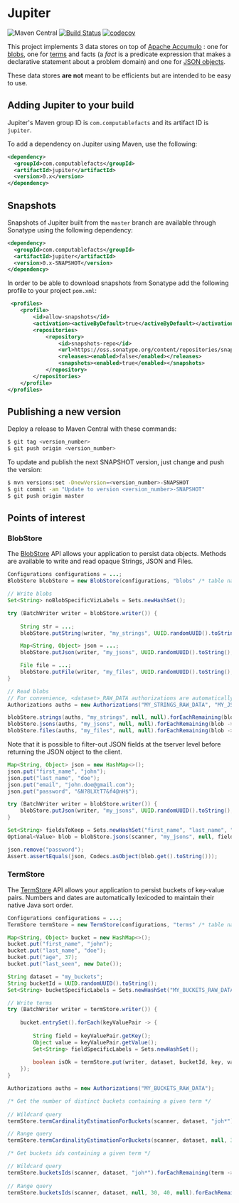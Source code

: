 # Jupiter

![Maven Central](https://img.shields.io/maven-central/v/com.computablefacts/jupiter)
[![Build Status](https://travis-ci.com/computablefacts/jupiter.svg?branch=master)](https://travis-ci.com/computablefacts/jupiter)
[![codecov](https://codecov.io/gh/computablefacts/jupiter/branch/master/graph/badge.svg)](https://codecov.io/gh/computablefacts/jupiter)

This project implements 3 data stores on top of [Apache Accumulo](https://accumulo.apache.org/) : 
one for [blobs](#blobstore), one for [terms](#termstore) 
and facts (a *fact* is a predicate expression that makes a declarative statement 
about a problem domain) and one for [JSON objects](#datastore). 

These data stores **are not** meant to be efficients but are intended to be easy to use.

## Adding Jupiter to your build

Jupiter's Maven group ID is `com.computablefacts` and its artifact ID is `jupiter`.

To add a dependency on Jupiter using Maven, use the following:

```xml
<dependency>
  <groupId>com.computablefacts</groupId>
  <artifactId>jupiter</artifactId>
  <version>0.x</version>
</dependency>
```

## Snapshots 

Snapshots of Jupiter built from the `master` branch are available through Sonatype 
using the following dependency:

```xml
<dependency>
  <groupId>com.computablefacts</groupId>
  <artifactId>jupiter</artifactId>
  <version>0.x-SNAPSHOT</version>
</dependency>
```

In order to be able to download snapshots from Sonatype add the following profile 
to your project `pom.xml`:

```xml
 <profiles>
    <profile>
        <id>allow-snapshots</id>
        <activation><activeByDefault>true</activeByDefault></activation>
        <repositories>
            <repository>
                <id>snapshots-repo</id>
                <url>https://oss.sonatype.org/content/repositories/snapshots</url>
                <releases><enabled>false</enabled></releases>
                <snapshots><enabled>true</enabled></snapshots>
            </repository>
        </repositories>
    </profile>
</profiles>
```

## Publishing a new version

Deploy a release to Maven Central with these commands:

```bash
$ git tag <version_number>
$ git push origin <version_number>
```

To update and publish the next SNAPSHOT version, just change and push the version:

```bash
$ mvn versions:set -DnewVersion=<version_number>-SNAPSHOT
$ git commit -am "Update to version <version_number>-SNAPSHOT"
$ git push origin master
```

## Points of interest

### BlobStore

The [BlobStore](/src/com/computablefacts/jupiter/storage/blobstore) API allows 
your application to persist data objects. Methods are available to write and read
opaque Strings, JSON and Files.

```java
Configurations configurations = ...;
BlobStore blobStore = new BlobStore(configurations, "blobs" /* table name */);

// Write blobs
Set<String> noBlobSpecificVizLabels = Sets.newHashSet();

try (BatchWriter writer = blobStore.writer()) {
    
    String str = ...;
    blobStore.putString(writer, "my_strings", UUID.randomUUID().toString(), noBlobSpecificVizLabels, str);

    Map<String, Object> json = ...;
    blobStore.putJson(writer, "my_jsons", UUID.randomUUID().toString(), noBlobSpecificVizLabels, json);

    File file = ...;
    blobStore.putFile(writer, "my_files", UUID.randomUUID().toString(), noBlobSpecificVizLabels, file);
}

// Read blobs
// For convenience, <dataset>_RAW_DATA authorizations are automatically added to each blob
Authorizations auths = new Authorizations("MY_STRINGS_RAW_DATA", "MY_JSONS_RAW_DATA", "MY_FILES_RAW_DATA");

blobStore.strings(auths, "my_strings", null, null).forEachRemaining(blob -> ...);
blobStore.jsons(auths, "my_jsons", null, null).forEachRemaining(blob -> ...);
blobStore.files(auths, "my_files", null, null).forEachRemaining(blob -> ...);
```

Note that it is possible to filter-out JSON fields at the tserver level before 
returning the JSON object to the client.

```java
Map<String, Object> json = new HashMap<>();
json.put("first_name", "john");
json.put("last_name", "doe");
json.put("email", "john.doe@gmail.com");
json.put("password", "&N?8LXtT7&f4@nH$");

try (BatchWriter writer = blobStore.writer()) {
    blobStore.putJson(writer, "my_jsons", UUID.randomUUID().toString(), Sets.newHashSet(), json);
}

Set<String> fieldsToKeep = Sets.newHashSet("first_name", "last_name", "email");
Optional<Value> blob = blobStore.jsons(scanner, "my_jsons", null, fieldsToKeep).first();

json.remove("password");
Assert.assertEquals(json, Codecs.asObject(blob.get().toString()));
```

### TermStore

The [TermStore](/src/com/computablefacts/jupiter/storage/termstore) API allows
your application to persist buckets of key-value pairs. Numbers and dates are 
automatically lexicoded to maintain their native Java sort order.

```java
Configurations configurations = ...;
TermStore termStore = new TermStore(configurations, "terms" /* table name */);

Map<String, Object> bucket = new HashMap<>();
bucket.put("first_name", "john");
bucket.put("last_name", "doe");
bucket.put("age", 37);
bucket.put("last_seen", new Date());

String dataset = "my_buckets";
String bucketId = UUID.randomUUID().toString();
Set<String> bucketSpecificLabels = Sets.newHashSet("MY_BUCKETS_RAW_DATA");

// Write terms
try (BatchWriter writer = termStore.writer()) {
    
    bucket.entrySet().forEach(keyValuePair -> {
        
        String field = keyValuePair.getKey();
        Object value = keyValuePair.getValue();
        Set<String> fieldSpecificLabels = Sets.newHashSet();
        
        boolean isOk = termStore.put(writer, dataset, bucketId, key, value, 1, bucketSpecificLabels, fieldSpecificLabels);
    });
}

Authorizations auths = new Authorizations("MY_BUCKETS_RAW_DATA");

/* Get the number of distinct buckets containing a given term */
        
// Wildcard query
termStore.termCardinalityEstimationForBuckets(scanner, dataset, "joh*").forEachRemaining(estimation -> ...);

// Range query
termStore.termCardinalityEstimationForBuckets(scanner, dataset, null, 30, 40).forEachRemaining(estimation -> ...);

/* Get buckets ids containing a given term */

// Wildcard query
termStore.bucketsIds(scanner, dataset, "joh*").forEachRemaining(term -> ...);
        
// Range query    
termStore.bucketsIds(scanner, dataset, null, 30, 40, null).forEachRemaining(term -> ...);
```